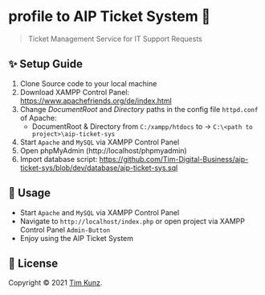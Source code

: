 # profile to AIP Ticket System 👋

> Ticket Management Service for IT Support Requests

## ✨ Setup Guide

1. Clone Source code to your local machine
2. Download XAMPP Control Panel: https://www.apachefriends.org/de/index.html
3. Change _DocumentRoot_ and _Directory_ paths in the config file `httpd.conf` of Apache:
   - DocumentRoot & Directory from `C:/xampp/htdocs` to -> `C:\<path to project>\aip-ticket-sys`
4. Start `Apache` and `MySQL` via XAMPP Control Panel
5. Open phpMyAdmin (http://localhost/phpmyadmin)
6. Import database script: https://github.com/Tim-Digital-Business/aip-ticket-sys/blob/dev/database/aip-ticket-sys.sql

## 🚀 Usage

- Start `Apache` and `MySQL` via XAMPP Control Panel
- Navigate to `http://localhost/index.php` or open project via XAMPP Control Panel `Admin-Button`
- Enjoy using the AIP Ticket System

## 📝 License

Copyright © 2021 [Tim Kunz](https://github.com/Tim-Digital-Business).<br />
